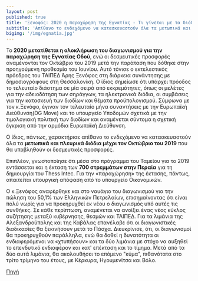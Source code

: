 ```yaml
---
layout: post
published: true
title: 'Ξενοφός: 2020 η παραχώρηση της Εγνατίας - Τι γίνεται με τα διόδια'
subtitle: 'Aπίθανο το ενδεχόμενο να κατασκευαστούν όλα τα μετωπικά και πλευρικά διόδια μέχρι τον Οκτώβριο του 2019, τόνισε ο Άρης Ξενόφος.'
bigimg: '/img/egnatia.jpg'	
---
```


Το **2020 μετατίθεται η ολοκλήρωση του διαγωνισμού για την παραχώρηση της Εγνατίας Οδού**, ενώ οι δεσμευτικές προσφορές αναμένονται τον Οκτώβριο του 2019 μετά την παράταση που δόθηκε στην προηγούμενη προθεσμία του Ιουνίου. Αυτό τόνισε ο εκτελεστικός πρόεδρος του ΤΑΙΠΕΔ Άρης Ξενόφος στη διάρκεια συνάντησης με δημοσιογράφους στη Θεσσαλονίκη. Ο ίδιος σημείωσε ότι υπάρχει πρόοδος το τελευταίο διάστημα σε μία σειρά από εκκρεμότητες, όπως οι μελέτες για την αδειοδότηση των σηράγγων, τα ηλεκτρονικά διόδια, οι συμβάσεις για την κατασκευή των διοδίων και θέματα προϋπολογισμού.  Σύμφωνα με τον κ.Ξενόφο, έγιναν τον τελευταίο μήνα συναντήσεις με την Ευρωπαϊκή Διεύθυνση(DG Move) και το υπουργείο Υποδομών σχετικά με την τιμολογιακή πολιτική των διοδίων και αναμένεται σύντομα η σχετική έγκριση από την αρμόδια Ευρωπαϊκή Διεύθυνση.

Ο ίδιος, πάντως, χαρακτήρισε απίθανο το ενδεχόμενο να κατασκευαστούν όλα τα **μετωπικά και πλευρικά διόδια μέχρι τον Οκτώβριο του 2019** που θα υποβληθούν οι δεσμευτικές προσφορές.  

Επιπλέον, γνωστοποίησε ότι μέσα στο πρόγραμμα του Ταμείου για το 2019 εντάσσεται και η έκταση των **700 στρεμμάτων στην Περαία** για τη δημιουργία του Thess Intec. Για την «παραχώρηση» της έκτασης, πάντως, απαιτείται υπουργική απόφαση από το υπουργείο Οικονομικών.

Ο κ.Ξενόφος αναφέρθηκε και στο ναυάγιο του διαγωνισμού για την πώληση του 50,1% των Ελληνικών Πετρελαίων, επισημαίνοντας ότι είναι πολύ νωρίς για να προκηρυχθεί εκ νέου ο διαγωνισμός υπό αυτές τις συνθήκες. Σε κάθε περίπτωση, αναμένεται να ανοίξει ένας νέος κύκλος συζήτησης μεταξύ κυβέρνησης, θεσμών και ΤΑΙΠΕΔ.
Για τα λιμάνια της Αλεξανδρούπολης και της Καβάλας επανέλαβε ότι οι διαγωνιστικές διαδικασίες θα ξεκινήσουν μετά το Πάσχα. Διευκρίνισε, ότι, οι διαγωνισμοί θα προκηρυχθούν παράλληλα, ενώ θα δοθεί η δυνατότητα οι ενδιαφερόμενοι να «χτυπήσουν» και τα δύο λιμάνια με στόχο να αυξηθεί το επενδυτικό ενδιαφέρον και κατ' επέκταση και το τίμημα. Μετά από τα δύο αυτά λιμάνια, θα ακολουθήσει το επόμενο "κύμα", πιθανότατα στο τρίτο τρίμηνο του έτους, με Κέρκυρα, Ηγουμενίτσα και Βόλο.


[Πηγή](https://www.voria.gr/article/xenofos-2020-i-parachorisi-tis-egnatias---ti-ginte-me-ta-diodia?fbclid=IwAR3GQY1Td4r9lq1rSEh3TaX0yhFMA5OyYrHQPZWUCurR8IM05fjFGPApC7c)


